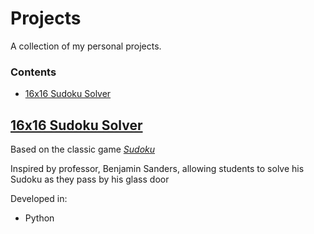 # Projects
A collection of my personal projects. 

### Contents 
- [16x16 Sudoku Solver](https://steven-phun.github.io/projects/16x16-Sudoku-Solver)

## [16x16 Sudoku Solver](https://github.com/steven-phun/projects/blob/master/16x16-Sudoku-Solver.py)

Based on the classic game [*Sudoku*](https://en.wikipedia.org/wiki/Sudoku)

Inspired by professor, Benjamin Sanders, allowing students to solve his Sudoku as they pass by his glass door

Developed in:

- Python
